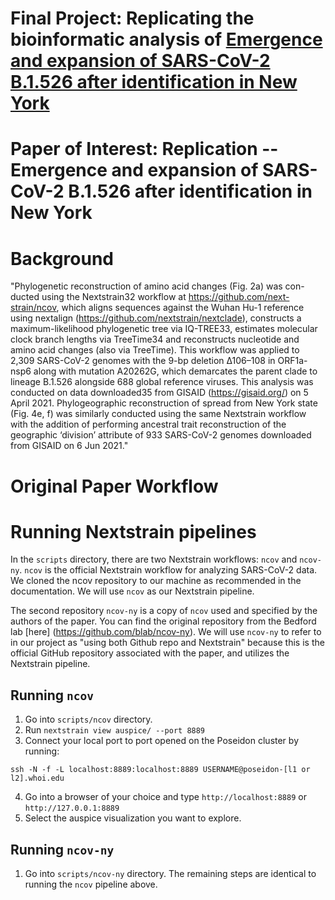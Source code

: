 # Final Project: Replicating the bioinformatic analysis of [Emergence and expansion of SARS-CoV-2 B.1.526 after identification in New York](https://bedford.io/papers/annavajhala-ncov-ny-b.1.526/)

# Paper of Interest: Replication -- Emergence and expansion of SARS-CoV-2 B.1.526 after identification in New York

# Background

"Phylogenetic reconstruction of amino acid changes (Fig. 2a) was con-ducted using the Nextstrain32 workflow at https://github.com/next-strain/ncov, which aligns sequences against the Wuhan Hu-1 reference using nextalign (https://github.com/nextstrain/nextclade), constructs a maximum-likelihood phylogenetic tree via IQ-TREE33, estimates molecular clock branch lengths via TreeTime34 and reconstructs nucleotide and amino acid changes (also via TreeTime). This workflow was applied to 2,309 SARS-CoV-2 genomes with the 9-bp deletion Δ106–108 in ORF1a-nsp6 along with mutation A20262G, which demarcates the parent clade to lineage B.1.526 alongside 688 global reference viruses. This analysis was conducted on data downloaded35 from GISAID 
(https://gisaid.org/) on 5 April 2021. Phylogeographic reconstruction of spread from New York state (Fig. 4e, f) was similarly conducted using the same Nextstrain workflow with the addition of performing ancestral trait reconstruction of the geographic ‘division’ attribute of 933 SARS-CoV-2 genomes downloaded from GISAID on 6 Jun 2021."


# Original Paper Workflow


# Running Nextstrain pipelines

In the `scripts` directory, there are two Nextstrain workflows: `ncov` and `ncov-ny`. `ncov` is the official Nextstrain workflow for analyzing SARS-CoV-2 data. We cloned the ncov repository to our machine as recommended in the documentation. We will use `ncov` as our Nextstrain pipeline. 

The second repository `ncov-ny` is a copy of `ncov` used and specified by the authors of the paper. You can find the original repository from the Bedford lab [here] (https://github.com/blab/ncov-ny). We will use `ncov-ny` to refer to in our project as "using both Github repo and Nextstrain" because this is the official GitHub repository associated with the paper, and utilizes the Nextstrain pipeline.

## Running `ncov`

1. Go into `scripts/ncov` directory. 
2. Run `nextstrain view auspice/ --port 8889`
3. Connect your local port to port opened on the Poseidon cluster by running:
```
ssh -N -f -L localhost:8889:localhost:8889 USERNAME@poseidon-[l1 or l2].whoi.edu
```
4. Go into a browser of your choice and type `http://localhost:8889` or `http://127.0.0.1:8889`
5. Select the auspice visualization you want to explore.

## Running `ncov-ny`

1. Go into `scripts/ncov-ny` directory.
The remaining steps are identical to running the `ncov` pipeline above.

